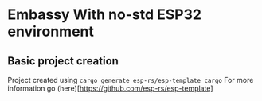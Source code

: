 # Embassy With no-std ESP32 environment

## Basic project creation

Project created using `cargo generate esp-rs/esp-template cargo`
For more information go (here)[https://github.com/esp-rs/esp-template]
